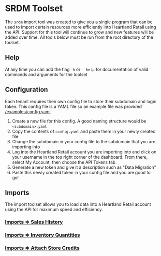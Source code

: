 # SRDM Toolset

The `srdm` import tool was created to give you a single program that can be used to import certain resources more efficiently into Heartland Retail using the API. Support for this tool will continue to grow and new features will be added over time. All tools below must be run from the root directory of the toolset.

## Help

At any time you can add the flag `-h` or `--help` for documentation of valid commands and arguments for the toolset

## Configuration

Each tenant requires their own config file to store their subdomain and login token. This config file is a YAML file so an example file was provided [/examples/config.yaml](../../examples/config.yaml)

1. Create a new file for this config. A good naming structure would be `<subdomain>.yaml`
2. Copy the contents of `config.yaml` and paste them in your newly created file
3. Change the subdomain in your config file to the subdomain that you are importing into
4. Log into the Heartland Retail account you are importing into and click on your username in the top right corner of the dashboard. From there, select My Account, then choose the API Tokens tab.
5. Generate a new token and give it a description such as "Data Migration"
6. Paste this newly created token in your config file and you are good to go!

## Imports

The import toolset allows you to load data into a Heartland Retail account using the API for maximum speed and efficiency.

### [Imports => Sales History](./imports/sales_history.md)

### [Imports => Inventory Quantities](./imports/inventory_qtys.md)

### [Imports => Attach Store Credits](./imports/attach_store_credits.md)
